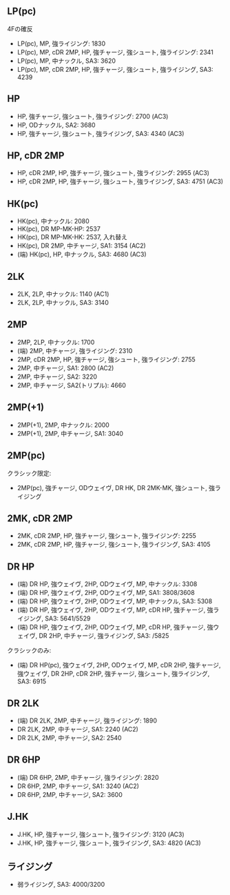 ## LP(pc)

4Fの確反

- LP(pc), MP, 強ライジング: 1830
- LP(pc), MP, cDR 2MP, HP, 強チャージ, 強シュート, 強ライジング: 2341
- LP(pc), MP, 中ナックル, SA3: 3620
- LP(pc), MP, cDR 2MP, HP, 強チャージ, 強シュート, 強ライジング, SA3: 4239

## HP

- HP, 強チャージ, 強シュート, 強ライジング: 2700 (AC3)
- HP, ODナックル, SA2: 3680
- HP, 強チャージ, 強シュート, 強ライジング, SA3: 4340 (AC3)

## HP, cDR 2MP

- HP, cDR 2MP, HP, 強チャージ, 強シュート, 強ライジング: 2955 (AC3)
- HP, cDR 2MP, HP, 強チャージ, 強シュート, 強ライジング, SA3: 4751 (AC3)

## HK(pc)

- HK(pc), 中ナックル: 2080
- HK(pc), DR MP-MK-HP: 2537
- HK(pc), DR MP-MK-HK: 2537, 入れ替え
- HK(pc), DR 2MP, 中チャージ, SA1: 3154 (AC2)
- (端) HK(pc), HP, 中ナックル, SA3: 4680 (AC3)

## 2LK

- 2LK, 2LP, 中ナックル: 1140 (AC1)
- 2LK, 2LP, 中ナックル, SA3: 3140

## 2MP

- 2MP, 2LP, 中ナックル: 1700
- (端) 2MP, 中チャージ, 強ライジング: 2310
- 2MP, cDR 2MP, HP, 強チャージ, 強シュート, 強ライジング: 2755
- 2MP, 中チャージ, SA1: 2800 (AC2)
- 2MP, 中チャージ, SA2: 3220
- 2MP, 中チャージ, SA2(トリプル): 4660

## 2MP(+1)

- 2MP(+1), 2MP, 中ナックル: 2000
- 2MP(+1), 2MP, 中チャージ, SA1: 3040

## 2MP(pc)

クラシック限定:

- 2MP(pc), 強チャージ, ODウェイヴ, DR HK, DR 2MK-MK, 強シュート, 強ライジング

## 2MK, cDR 2MP

- 2MK, cDR 2MP, HP, 強チャージ, 強シュート, 強ライジング: 2255
- 2MK, cDR 2MP, HP, 強チャージ, 強シュート, 強ライジング, SA3: 4105

## DR HP

- (端) DR HP, 強ウェイヴ, 2HP, ODウェイヴ, MP, 中ナックル: 3308
- (端) DR HP, 強ウェイヴ, 2HP, ODウェイヴ, MP, SA1: 3808/3608
- (端) DR HP, 強ウェイヴ, 2HP, ODウェイヴ, MP, 中ナックル, SA3: 5308
- (端) DR HP, 強ウェイヴ, 2HP, ODウェイヴ, MP, cDR HP, 強チャージ, 強ライジング, SA3: 5641/5529
- (端) DR HP, 強ウェイヴ, 2HP, ODウェイヴ, MP, cDR HP, 強チャージ, 強ウェイヴ, DR 2HP, 中チャージ, 強ライジング, SA3: /5825

クラシックのみ:

- (端) DR HP(pc), 強ウェイヴ, 2HP, ODウェイヴ, MP, cDR 2HP, 強チャージ, 強ウェイヴ, DR 2HP, cDR 2HP, 強チャージ, 強シュート, 強ライジング, SA3: 6915

## DR 2LK

- (端) DR 2LK, 2MP, 中チャージ, 強ライジング: 1890
- DR 2LK, 2MP, 中チャージ, SA1: 2240 (AC2)
- DR 2LK, 2MP, 中チャージ, SA2: 2540

## DR 6HP

- (端) DR 6HP, 2MP, 中チャージ, 強ライジング: 2820
- DR 6HP, 2MP, 中チャージ, SA1: 3240 (AC2)
- DR 6HP, 2MP, 中チャージ, SA2: 3600

## J.HK

- J.HK, HP, 強チャージ, 強シュート, 強ライジング: 3120 (AC3)
- J.HK, HP, 強チャージ, 強シュート, 強ライジング, SA3: 4820 (AC3)

## ライジング

- 弱ライジング, SA3: 4000/3200
